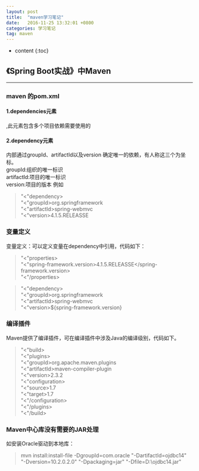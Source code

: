 ```yaml
---
layout: post
title:  "maven学习笔记"
date:   2016-11-25 13:32:01 +0800
categories: 学习笔记
tag: maven
---
```


* content
{:toc}


## 《Spring Boot实战》中Maven

----------

### maven 的pom.xml

#### 1.dependencies元素

<dependencies></dependencies>,此元素包含多个项目依赖需要使用的<dependency></dependency>

#### 2.dependency元素

<dependency></dependency>内部通过groupId、artifactId以及version 确定唯一的依赖，有人称这三个为坐标。
<br/>groupId:组织的唯一标识
<br/>artifactId:项目的唯一标识
<br/>version:项目的版本
例如
>"<"dependency>
<br/> "<"groupId>org.springframework</groupId>
<br/> "<"artifactId>spring-webmvc</artifactId>
<br/> "<"version>4.1.5.RELEASSE</version>

### 变量定义

变量定义：<properties></properties>可以定义变量在dependency中引用，代码如下：

>"<"properties>
	<br/>"<"spring-framework.version>4.1.5.RELEASSE</spring-framework.version>
<br/>"<"/properties>

>"<"dependency>
<br/> "<"groupId>org.springframework</groupId>
<br/> "<"artifactId>spring-webmvc</artifactId>
<br/> "<"version>${spring-framework.version}</version>

### 编译插件

Maven提供了编译插件，可在编译插件中涉及Java的编译级别，代码如下。

>"<"build>
<br/> "<"plugins>
<br/> "<"groupId>org.apache.maven.plugins</groupId>
<br/> "<"artifactId>maven-compiler-plugin</artifactId>
<br/> "<"version>2.3.2</version>
<br/> "<"configuration>
<br/> "<"source>1.7</source>
<br/> "<"target>1.7</target>
<br/> "<"/configuration>
<br/> "<"/plugins>
<br/> "<"/build>
 
### Maven中心库没有需要的JAR处理
如安装Oracle驱动到本地库：
>mvn install:install-file -DgroupId=com.oracle "-DartifactId=ojdbc14" 
<br/>"-Dversion=10.2.0.2.0" "-Dpackaging=jar" "-Dfile=D:\ojdbc14.jar"
 
 
 
 
 
 
 

[jekyll]:      http://jekyllrb.com
[jekyll-gh]:   https://github.com/jekyll/jekyll
[jekyll-help]: https://github.com/jekyll/jekyll-help